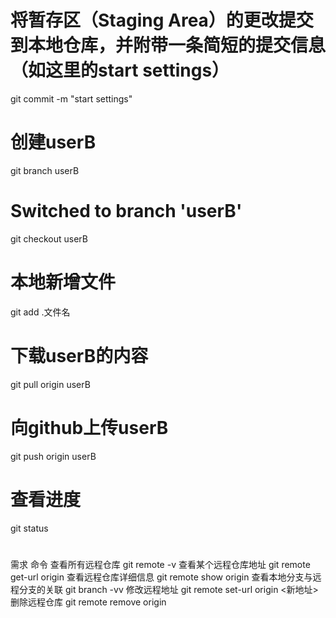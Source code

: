# 将暂存区（Staging Area）的更改提交到本地仓库，并附带一条简短的提交信息（如这里的start settings）

git commit -m "start settings"

# 创建userB

git branch userB

# Switched to branch 'userB'

git checkout userB

# 本地新增文件

git add .文件名

# 下载userB的内容

git pull origin userB

# 向github上传userB

git push origin userB

# 查看进度

git status

#  

需求 命令
查看所有远程仓库 git remote -v
查看某个远程仓库地址 git remote get-url origin
查看远程仓库详细信息 git remote show origin
查看本地分支与远程分支的关联 git branch -vv
修改远程地址 git remote set-url origin <新地址>
删除远程仓库 git remote remove origin